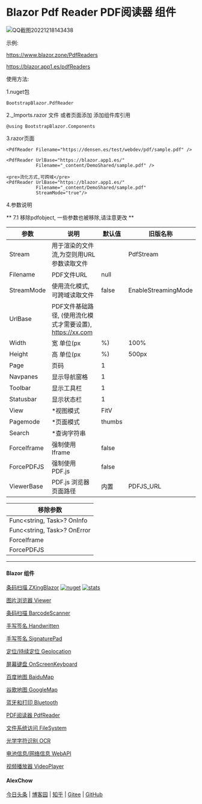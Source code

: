 # Blazor Pdf Reader PDF阅读器 组件  

![QQ截图20221218143438](https://user-images.githubusercontent.com/8428709/208301379-21e3b760-3f80-4941-9deb-1d34728ca2a5.jpg)

示例:

https://www.blazor.zone/PdfReaders

https://blazor.app1.es/pdfReaders

使用方法:

1.nuget包

```BootstrapBlazor.PdfReader```

2._Imports.razor 文件 或者页面添加 添加组件库引用

```@using BootstrapBlazor.Components```


3.razor页面
```
<PdfReader Filename="https://densen.es/test/webdev/pdf/sample.pdf" />
           
<PdfReader UrlBase="https://blazor.app1.es/"
           Filename="_content/DemoShared/sample.pdf" />

<pre>流化方式,可跨域</pre>
<PdfReader UrlBase="https://blazor.app1.es/"
           Filename="_content/DemoShared/sample.pdf" 
           StreamMode="true"/> 
```

4.参数说明 

** 7.1 移除pdfobject, 一些参数也被移除,请注意更改 **

|  参数   | 说明  | 默认值  | 旧版名称 |
|  ----  | ----  | ----  |  ----  | 
| Stream  | 用于渲染的文件流,为空则用URL参数读取文件 |  | PdfStream |
| Filename  | PDF文件URL | null | 
| StreamMode  | 使用流化模式,可跨域读取文件 | false | EnableStreamingMode |
| UrlBase  | PDF文件基础路径, (使用流化模式才需要设置),  https://xx.com |  | 
| Width  | 宽 单位(px|%) | 100% | 
| Height  | 高 单位(px|%) | 500px | 
| Page | 页码 | 1 |
| Navpanes | 显示导航窗格 | 1 |
| Toolbar | 显示工具栏 | 1 |
| Statusbar | 显示状态栏 | 1 |
| View | *视图模式 | FitV |
| Pagemode | *页面模式 | thumbs |
| Search | *查询字符串 | | 
| ForceIframe | 强制使用 Iframe | false |
| ForcePDFJS | 强制使用 PDF.js | false |
| ViewerBase | PDF.js 浏览器页面路径 | 内置 | PDFJS_URL |

| 移除参数 | 
| ----  | 
| Func<string, Task>? OnInfo | 
| Func<string, Task>? OnError | 
| ForceIframe | 
| ForcePDFJS | 

---
#### Blazor 组件

[条码扫描 ZXingBlazor](https://www.nuget.org/packages/ZXingBlazor#readme-body-tab)
[![nuget](https://img.shields.io/nuget/v/ZXingBlazor.svg?style=flat-square)](https://www.nuget.org/packages/ZXingBlazor) 
[![stats](https://img.shields.io/nuget/dt/ZXingBlazor.svg?style=flat-square)](https://www.nuget.org/stats/packages/ZXingBlazor?groupby=Version)

[图片浏览器 Viewer](https://www.nuget.org/packages/BootstrapBlazor.Viewer#readme-body-tab)
  
[条码扫描 BarcodeScanner](Densen.Component.Blazor/BarcodeScanner.md)
   
[手写签名 Handwritten](Densen.Component.Blazor/Handwritten.md)

[手写签名 SignaturePad](https://www.nuget.org/packages/BootstrapBlazor.SignaturePad#readme-body-tab)

[定位/持续定位 Geolocation](https://www.nuget.org/packages/BootstrapBlazor.Geolocation#readme-body-tab)

[屏幕键盘 OnScreenKeyboard](https://www.nuget.org/packages/BootstrapBlazor.OnScreenKeyboard#readme-body-tab)

[百度地图 BaiduMap](https://www.nuget.org/packages/BootstrapBlazor.BaiduMap#readme-body-tab)

[谷歌地图 GoogleMap](https://www.nuget.org/packages/BootstrapBlazor.Maps#readme-body-tab)

[蓝牙和打印 Bluetooth](https://www.nuget.org/packages/BootstrapBlazor.Bluetooth#readme-body-tab)

[PDF阅读器 PdfReader](https://www.nuget.org/packages/BootstrapBlazor.PdfReader#readme-body-tab)

[文件系统访问 FileSystem](https://www.nuget.org/packages/BootstrapBlazor.FileSystem#readme-body-tab)

[光学字符识别 OCR](https://www.nuget.org/packages/BootstrapBlazor.OCR#readme-body-tab)

[电池信息/网络信息 WebAPI](https://www.nuget.org/packages/BootstrapBlazor.WebAPI#readme-body-tab)

[视频播放器 VideoPlayer](https://www.nuget.org/packages/BootstrapBlazor.VideoPlayer#readme-body-tab)

#### AlexChow

[今日头条](https://www.toutiao.com/c/user/token/MS4wLjABAAAAGMBzlmgJx0rytwH08AEEY8F0wIVXB2soJXXdUP3ohAE/?) | [博客园](https://www.cnblogs.com/densen2014) | [知乎](https://www.zhihu.com/people/alex-chow-54) | [Gitee](https://gitee.com/densen2014) | [GitHub](https://github.com/densen2014)
